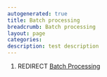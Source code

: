 ```yaml
---
autogenerated: true
title: Batch processing
breadcrumb: Batch processing
layout: page
categories: 
description: test description
---
```


1.  REDIRECT [Batch Processing](Batch_Processing)
